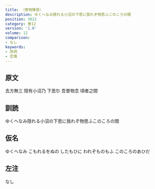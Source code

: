 ```yaml
---
title: （寄物陳思）
description: ゆくへなみ隠れる小沼の下思に我れぞ物思ふこのころの間
position: 3022
category: 巻12
version: '1.0'
volume: 12
comparison:
- なし
keywords:
- 序詞
- 恋情
---
```


## 原文

去方無三 隠有小沼乃 下思尓 吾曽物念 頃者之間

## 訓読

ゆくへなみ隠れる小沼の下思に我れぞ物思ふこのころの間

## 仮名

ゆくへなみ こもれるをぬの したもひに われぞものもふ このころのあひだ

## 左注

なし
